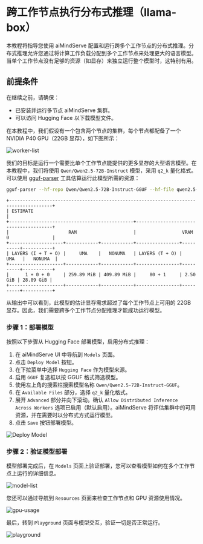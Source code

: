 # 跨工作节点执行分布式推理（llama-box）

本教程将指导您使用 aiMindServe 配置和运行跨多个工作节点的分布式推理。分布式推理允许您通过将计算工作负载分配到多个工作节点来处理更大的语言模型。当单个工作节点没有足够的资源（如显存）来独立运行整个模型时，这特别有用。

## 前提条件

在继续之前，请确保：

- 已安装并运行多节点 aiMindServe 集群。
- 可以访问 Hugging Face 以下载模型文件。

在本教程中，我们假设有一个包含两个节点的集群，每个节点都配备了一个 NVIDIA P40 GPU（22GB 显存），如下图所示：

![worker-list](../assets/tutorials/performing-distributed-inference-across-workers/worker-list.png)

我们的目标是运行一个需要比单个工作节点能提供的更多显存的大型语言模型。在本教程中，我们将使用 `Qwen/Qwen2.5-72B-Instruct` 模型，采用 `q2_k` 量化格式。可以使用 [gguf-parser](https://github.com/gpustack/gguf-parser-go) 工具估算运行此模型所需的资源：

```bash
gguf-parser --hf-repo Qwen/Qwen2.5-72B-Instruct-GGUF --hf-file qwen2.5-72b-instruct-q2_k-00001-of-00007.gguf --ctx-size=8192 --in-short --skip-architecture --skip-metadata --skip-tokenizer
```

```
+--------------------------------------------------------------------------------------+
| ESTIMATE                                                                             |
+----------------------------------------------+---------------------------------------+
|                      RAM                     |                 VRAM 0                |
+--------------------+------------+------------+----------------+----------+-----------+
| LAYERS (I + T + O) |     UMA    |   NONUMA   | LAYERS (T + O) |    UMA   |   NONUMA  |
+--------------------+------------+------------+----------------+----------+-----------+
|      1 + 0 + 0     | 259.89 MiB | 409.89 MiB |     80 + 1     | 2.50 GiB | 28.89 GiB |
+--------------------+------------+------------+----------------+----------+-----------+
```

从输出中可以看到，此模型的估计显存需求超过了每个工作节点上可用的 22GB 显存。因此，我们需要跨多个工作节点分配推理才能成功运行模型。

### 步骤 1：部署模型

按照以下步骤从 Hugging Face 部署模型，启用分布式推理：

1. 在 aiMindServe UI 中导航到 `Models` 页面。
2. 点击 `Deploy Model` 按钮。
3. 在下拉菜单中选择 `Hugging Face` 作为模型来源。
4. 启用 `GGUF` 复选框以按 GGUF 格式筛选模型。
5. 使用左上角的搜索栏搜索模型名称 `Qwen/Qwen2.5-72B-Instruct-GGUF`。
6. 在 `Available Files` 部分，选择 `q2_k` 量化格式。
7. 展开 `Advanced` 部分并向下滚动。确认 `Allow Distributed Inference Across Workers` 选项已启用（默认启用）。aiMindServe 将评估集群中的可用资源，并在需要时以分布式方式运行模型。
8. 点击 `Save` 按钮部署模型。

![Deploy Model](../assets/tutorials/performing-distributed-inference-across-workers/deploy-model.png)

### 步骤 2：验证模型部署

模型部署完成后，在 `Models` 页面上验证部署，您可以查看模型如何在多个工作节点上运行的详细信息。

![model-list](../assets/tutorials/performing-distributed-inference-across-workers/model-list.png)

您还可以通过导航到 `Resources` 页面来检查工作节点和 GPU 资源使用情况。

![gpu-usage](../assets/tutorials/performing-distributed-inference-across-workers/gpu-usage.png)

最后，转到 `Playground` 页面与模型交互，验证一切是否正常运行。

![playground](../assets/tutorials/performing-distributed-inference-across-workers/playground.png) 